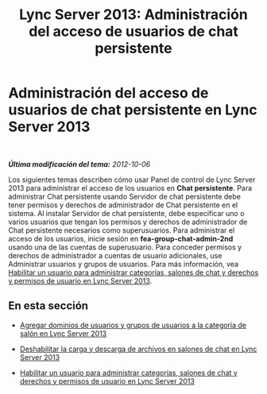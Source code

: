 ﻿---
title: 'Lync Server 2013: Administración del acceso de usuarios de chat persistente'
TOCTitle: Administración del acceso de usuarios de chat persistente
ms:assetid: 588fab46-2960-435b-9ec0-7460079a9088
ms:mtpsurl: https://technet.microsoft.com/es-es/library/Gg398387(v=OCS.15)
ms:contentKeyID: 48275322
ms.date: 01/07/2017
mtps_version: v=OCS.15
ms.translationtype: HT
---

# Administración del acceso de usuarios de chat persistente en Lync Server 2013

 

_**Última modificación del tema:** 2012-10-06_

Los siguientes temas describen cómo usar Panel de control de Lync Server 2013 para administrar el acceso de los usuarios en **Chat persistente**. Para administrar Chat persistente usando Servidor de chat persistente debe tener permisos y derechos de administrador de Chat persistente en el sistema. Al instalar Servidor de chat persistente, debe especificar uno o varios usuarios que tengan los permisos y derechos de administrador de Chat persistente necesarios como superusuarios. Para administrar el acceso de los usuarios, inicie sesión en **fea-group-chat-admin-2nd** usando una de las cuentas de superusuario. Para conceder permisos y derechos de administrador a cuentas de usuario adicionales, use Administrar usuarios y grupos de usuarios. Para más información, vea [Habilitar un usuario para administrar categorías, salones de chat y derechos y permisos de usuario en Lync Server 2013](lync-server-2013-enabling-a-user-to-manage-categories-chat-rooms-and-user-rights-and-permissions.md).

## En esta sección

  - [Agregar dominios de usuarios y grupos de usuarios a la categoría de salón en Lync Server 2013](lync-server-2013-adding-domains-of-users-and-user-groups-to-the-room-category.md)

  - [Deshabilitar la carga y descarga de archivos en salones de chat en Lync Server 2013](lync-server-2013-disabling-uploading-and-downloading-files-in-chat-rooms.md)

  - [Habilitar un usuario para administrar categorías, salones de chat y derechos y permisos de usuario en Lync Server 2013](lync-server-2013-enabling-a-user-to-manage-categories-chat-rooms-and-user-rights-and-permissions.md)

